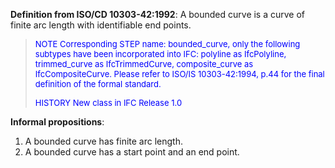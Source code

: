 **Definition from ISO/CD 10303-42:1992**: A bounded curve is a curve of finite arc length with identifiable end points.

> <font color="#0000FF" size="-1"> NOTE Corresponding STEP name:
		  bounded_curve, only the following subtypes have been incorporated into IFC:
		  polyline as IfcPolyline, trimmed_curve as IfcTrimmedCurve, composite_curve as
		  IfcCompositeCurve. Please refer to ISO/IS 10303-42:1994, p.44 for the final
		  definition of the formal standard. </font>
> 
> <font size="-1"><font color="#0000FF">HISTORY New class in IFC Release
		  1.0</font> </font>
>

**Informal propositions**:

1. A bounded curve has finite arc length.
2. A bounded curve has a start point and an end point.